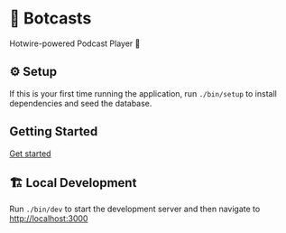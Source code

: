 # 🤖 Botcasts

Hotwire-powered Podcast Player 🔌

## ⚙️  Setup

If this is your first time running the application, run `./bin/setup` to
install dependencies and seed the database.

## Getting Started

[Get started](./lessons/README.md)

## 🏗 Local Development

Run `./bin/dev` to start the development server and then navigate to
[http://localhost:3000](http://localhost:3000)
